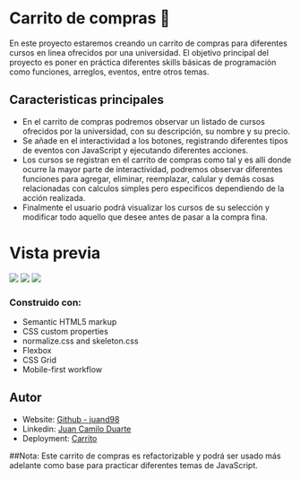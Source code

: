 # Carrito de compras 👋

En este proyecto estaremos creando un carrito de compras para diferentes cursos en linea ofrecidos por una universidad. El objetivo principal del proyecto es poner en práctica diferentes skills básicas de programación como funciones, arreglos, eventos, entre otros temas.

## Caracteristicas principales

- En el carrito de compras podremos observar un listado de cursos ofrecidos por la universidad, con su descripción, su nombre y su precio.
- Se añade en el interactividad a los botones, registrando diferentes tipos de eventos con JavaScript y ejecutando diferentes acciones.
- Los cursos se registran en el carrito de compras como tal y es allí donde ocurre la mayor parte de interactividad, podremos observar diferentes funciones para agregar, eliminar, reemplazar, calular y demás cosas relacionadas con calculos simples pero especificos dependiendo de la acción realizada.
- Finalmente el usuario podrá visualizar los cursos de su selección y modificar todo aquello que desee antes de pasar a la compra fina.

# Vista previa

![](https://i.imgur.com/m7fDNmE.png)
![](https://i.imgur.com/ZZGghlQ.png)
![](https://i.imgur.com/KaIyPEW.png)

### Construido con:

- Semantic HTML5 markup
- CSS custom properties
- normalize.css and skeleton.css
- Flexbox
- CSS Grid
- Mobile-first workflow

## Autor

- Website: [Github - juand98 ](https://github.com/juand98)
- Linkedin: [Juan Camilo Duarte](https://www.linkedin.com/in/juan-camilo-duarte-b512b8219/)
- Deployment: [Carrito](https://juand98.github.io/Carrito-compras/)

##Nota: Este carrito de compras es refactorizable y podrá ser usado más adelante como base para practicar diferentes temas de JavaScript.
